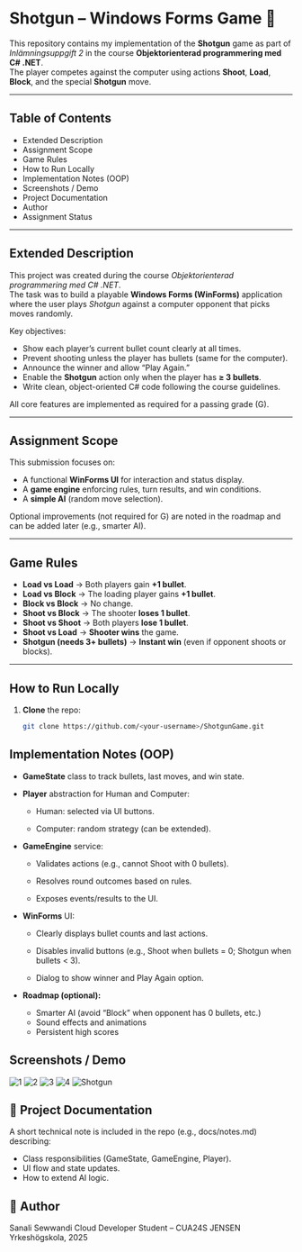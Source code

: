 # Shotgun – Windows Forms Game 🎯

This repository contains my implementation of the **Shotgun** game as part of *Inlämningsuppgift 2* in the course **Objektorienterad programmering med C# .NET**.  
The player competes against the computer using actions **Shoot**, **Load**, **Block**, and the special **Shotgun** move.

---

## Table of Contents
- Extended Description
- Assignment Scope
- Game Rules
- How to Run Locally
- Implementation Notes (OOP)
- Screenshots / Demo
- Project Documentation
- Author
- Assignment Status

---

## Extended Description
This project was created during the course *Objektorienterad programmering med C# .NET*.  
The task was to build a playable **Windows Forms (WinForms)** application where the user plays *Shotgun* against a computer opponent that picks moves randomly.

Key objectives:
- Show each player’s current bullet count clearly at all times.
- Prevent shooting unless the player has bullets (same for the computer).
- Announce the winner and allow “Play Again.”
- Enable the **Shotgun** action only when the player has **≥ 3 bullets**.
- Write clean, object-oriented C# code following the course guidelines.

All core features are implemented as required for a passing grade (G).

---

## Assignment Scope
This submission focuses on:
- A functional **WinForms UI** for interaction and status display.
- A **game engine** enforcing rules, turn results, and win conditions.
- A **simple AI** (random move selection).

Optional improvements (not required for G) are noted in the roadmap and can be added later (e.g., smarter AI).

---

## Game Rules
- **Load vs Load** → Both players gain **+1 bullet**.  
- **Load vs Block** → The loading player gains **+1 bullet**.  
- **Block vs Block** → No change.  
- **Shoot vs Block** → The shooter **loses 1 bullet**.  
- **Shoot vs Shoot** → Both players **lose 1 bullet**.  
- **Shoot vs Load** → **Shooter wins** the game.  
- **Shotgun (needs 3+ bullets)** → **Instant win** (even if opponent shoots or blocks).

---

## How to Run Locally
1. **Clone** the repo:
   ```bash
   git clone https://github.com/<your-username>/ShotgunGame.git

   
## Implementation Notes (OOP)

- **GameState** class to track bullets, last moves, and win state.

- **Player** abstraction for Human and Computer:

  - Human: selected via UI buttons.

  - Computer: random strategy (can be extended).

- **GameEngine** service:

  - Validates actions (e.g., cannot Shoot with 0 bullets).

  - Resolves round outcomes based on rules.

  - Exposes events/results to the UI.

- **WinForms** UI:

  - Clearly displays bullet counts and last actions.

  - Disables invalid buttons (e.g., Shoot when bullets = 0; Shotgun when bullets < 3).

  - Dialog to show winner and Play Again option.

- **Roadmap (optional):**

    - Smarter AI (avoid “Block” when opponent has 0 bullets, etc.)
    - Sound effects and animations
    - Persistent high scores

 ## Screenshots / Demo

 ![1](https://github.com/user-attachments/assets/dcbc1273-f3a8-4bd6-906b-10f5af25c480)
 ![2](https://github.com/user-attachments/assets/5ba5fec1-a5a2-4086-a3c9-f0f0c5ede2a7)
 ![3](https://github.com/user-attachments/assets/d00d211a-e9f2-4bd8-9a15-5373fe6e2bf1)
 ![4](https://github.com/user-attachments/assets/e77a9eb5-91cd-4b18-827f-fd3beb78f8af)
 ![Shotgun](https://github.com/user-attachments/assets/8bba091d-ba9d-4f59-b69a-a4069cbfb1e4)

## 📄 Project Documentation

A short technical note is included in the repo (e.g., docs/notes.md) describing:

- Class responsibilities (GameState, GameEngine, Player).
- UI flow and state updates.
- How to extend AI logic.

## 👤 Author
Sanali Sewwandi
Cloud Developer Student – CUA24S
JENSEN Yrkeshögskola, 2025
